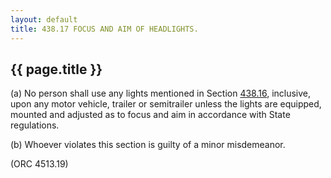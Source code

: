 ```yaml
---
layout: default 
title: 438.17 FOCUS AND AIM OF HEADLIGHTS.
---
```


{{ page.title }}
----------------

​(a) No person shall use any lights mentioned in Section
[438.16](23b24956.html), inclusive, upon any motor vehicle, trailer or
semitrailer unless the lights are equipped, mounted and adjusted as to
focus and aim in accordance with State regulations.

​(b) Whoever violates this section is guilty of a minor misdemeanor.

(ORC 4513.19)
